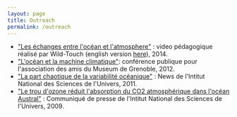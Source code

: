 ```yaml
---
layout: page
title: Outreach
permalink: /outreach
---
```


 - ["Les échanges entre l'océan et l'atmosphere"](https://www.youtube.com/watch?v=T72evOvZC8c) : video pédagogique réalisé par Wild-Touch (english version [here](https://www.youtube.com/watch?v=8vC7hbxZidY)), 2014.
 - ["L'océan et la machine climatique"](http://lgge.osug.fr/personnels/Lesommer_Julien/pub/LeSommerMuseumGrenoble_y2012m09d26.pdf): conférence publique pour l'association des amis du Museum de Grenoble, 2012. 
 - ["La part chaotique de la variabilité océanique"](http://www.insu.cnrs.fr/en/environnement/ocean-littoral/la-part-chaotique-de-la-variabilite-oceanique) : News de l'Intitut National des Sciences de l'Univers, 2011. 
- ["Le trou d'ozone réduit l'absorption du CO2 atmosphérique dans l'océan Austral"](http://www.insu.cnrs.fr/en/environnement/atmosphere/le-trou-d-ozone-reduit-l-absorption-du-co2-atmospherique-dans-l-ocean-austr) : Communiqué de presse de l'Intitut National des Sciences de l'Univers, 2009.







